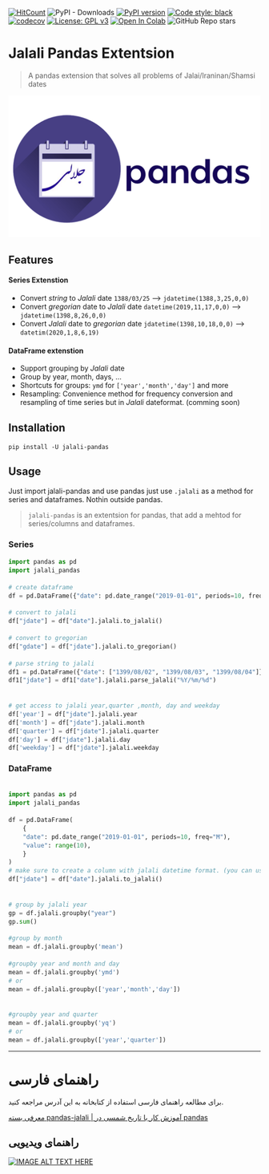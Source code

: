 [![HitCount](http://hits.dwyl.com/ghodsizadeh/jalali-pandas.svg)](http://hits.dwyl.com/ghodsizadeh/jalali-pandas)
![PyPI - Downloads](https://img.shields.io/pypi/dw/tehran_stocks.svg?color=blue)
[![PyPI version](https://badge.fury.io/py/jalali-pandas.svg)](https://badge.fury.io/py/jalali-pandas)
[![Code style: black](https://img.shields.io/badge/code%20style-black-000000.svg)](https://github.com/python/black)
[![codecov](https://codecov.io/gh/ghodsizadeh/jalali-pandas/branch/main/graph/badge.svg?token=LWQ85TN0NU)](https://codecov.io/gh/ghodsizadeh/jalali-pandas)
[![License: GPL v3](https://img.shields.io/badge/License-GPLv3-blue.svg)](https://www.gnu.org/licenses/gpl-3.0)
[![Open In Colab](https://colab.research.google.com/assets/colab-badge.svg)](https://colab.research.google.com/github/ghodsizadeh/jalali-pandas/blob/main/examples/basic_usage.ipynb)
![GitHub Repo stars](https://img.shields.io/github/stars/ghodsizadeh/jalali-pandas?logoColor=blue&style=social)

# Jalali Pandas Extentsion

> A pandas extension that solves all problems of Jalai/Iraninan/Shamsi dates

![Jalali Pandas python package](../assets/github-jalali-pandas.png)

## Features

#### Series Extenstion

- Convert _string_ to _Jalali_ date `1388/03/25` --> `jdatetime(1388,3,25,0,0)`
- Convert _gregorian_ date to _Jalali_ date `datetime(2019,11,17,0,0)` --> `jdatetime(1398,8,26,0,0)`
- Convert _Jalali_ date to _gregorian_ date `jdatetime(1398,10,18,0,0)` --> `datetim(2020,1,8,6,19)`

#### DataFrame extenstion

- Support grouping by _Jalali_ date
- Group by year, month, days, ...
- Shortcuts for groups: `ymd` for `['year','month','day']` and more
- Resampling: Convenience method for frequency conversion and resampling of time series but in _Jalali_ dateformat. (comming soon)

## Installation

    pip install -U jalali-pandas

## Usage

Just import jalali-pandas and use pandas just use `.jalali` as a method for series and dataframes. Nothin outside pandas.

> `jalali-pandas` is an extentsion for pandas, that add a mehtod for series/columns and dataframes.

### Series

```python
import pandas as pd
import jalali_pandas

# create dataframe
df = pd.DataFrame({"date": pd.date_range("2019-01-01", periods=10, freq="D")})

# convert to jalali
df["jdate"] = df["date"].jalali.to_jalali()

# convert to gregorian
df["gdate"] = df["jdate"].jalali.to_gregorian()

# parse string to jalali
df1 = pd.DataFrame({"date": ["1399/08/02", "1399/08/03", "1399/08/04"]})
df1["jdate"] = df1["date"].jalali.parse_jalali("%Y/%m/%d")


# get access to jalali year,quarter ,month, day and weekday
df['year'] = df["jdate"].jalali.year
df['month'] = df["jdate"].jalali.month
df['quarter'] = df["jdate"].jalali.quarter
df['day'] = df["jdate"].jalali.day
df['weekday'] = df["jdate"].jalali.weekday

```

### DataFrame

```python

import pandas as pd
import jalali_pandas

df = pd.DataFrame(
    {
    "date": pd.date_range("2019-01-01", periods=10, freq="M"),
    "value": range(10),
    }
)
# make sure to create a column with jalali datetime format. (you can use any name)
df["jdate"] = df["date"].jalali.to_jalali()


# group by jalali year
gp = df.jalali.groupby("year")
gp.sum()

#group by month
mean = df.jalali.groupby('mean')

#groupby year and month and day
mean = df.jalali.groupby('ymd')
# or
mean = df.jalali.groupby(['year','month','day'])


#groupby year and quarter
mean = df.jalali.groupby('yq')
# or
mean = df.jalali.groupby(['year','quarter'])
```

---

# راهنمای فارسی

برای مطالعه راهنمای فارسی استفاده از کتابخانه به این آدرس مراجعه کنید.

[معرفی بسته pandas-jalali | آموزش کار با تاریخ شمسی در pandas](https://learnwithmehdi.ir/posts/jalali-pandas/)

## راهنمای ویدیویی

[![IMAGE ALT TEXT HERE](https://img.youtube.com/vi/PYS4Hxmzbyg/0.jpg)](https://www.youtube.com/watch?v=PYS4Hxmzbyg)
